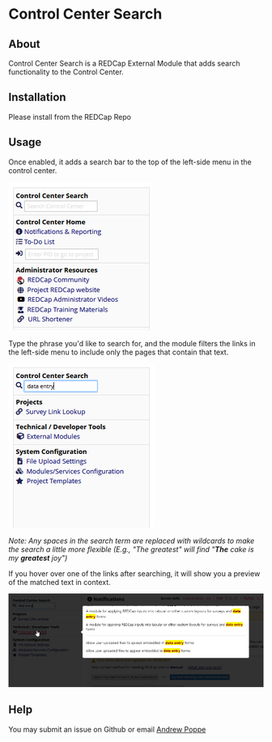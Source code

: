 # Control Center Search

## About

Control Center Search is a REDCap External Module that adds search functionality to the Control Center.

## Installation

Please install from the REDCap Repo

## Usage

Once enabled, it adds a search bar to the top of the left-side menu in the control center.

![](images/search_bar.png)

Type the phrase you'd like to search for, and the module filters the links in the left-side menu to include only the pages that contain that text.

![](images/searching.png)

*Note: Any spaces in the search term are replaced with wildcards to make the search a little more flexible (E.g., "The greatest" will find "**The** cake is my **greatest** joy")*

If you hover over one of the links after searching, it will show you a preview of the matched text in context.

![](images/hover.png)

## Help

You may submit an issue on Github or email [Andrew Poppe](mailto:andrew.poppe@yale.edu)

